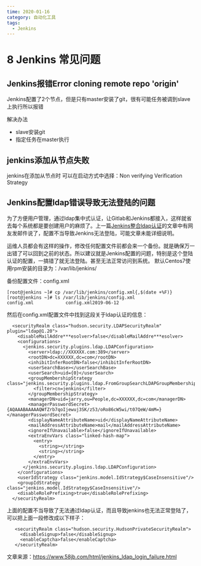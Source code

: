 ```yaml
---
time: 2020-01-16
category: 自动化工具
tags:
  - Jenkins
---
```


# 8 Jenkins 常见问题

## Jenkins报错Error cloning remote repo 'origin'

Jenkins配置了2个节点，但是只有master安装了git，很有可能任务被调到slave上执行所以报错

解决办法

- slave安装git
- 指定任务在master执行

## jenkins添加从节点失败

jenkins在添加从节点时
可以在启动方式中选择：Non verifying Verification Strategy

## Jenkins配置ldap错误导致无法登陆的问题

为了方便用户管理，通过ldap集中式认证，让Gitlab和Jenkins都接入，这样就省去每个系统都是要创建用户的麻烦了。上一篇[Jenkins整合ldap认证](https://www.58jb.com/html/121.html)的文章中有网友发邮件说了，配置不当导致Jenkins无法登陆，可能文章未能详细说明。

运维人员都会有这样的操作，修改任何配置文件前都会来一个备份。就是确保万一出错了可以回到之前的状态。所以建议就是Jenkins配置的问题，特别是这个登陆认证的配置，一搞错了就无法登陆。甚至无法正常访问到系统。
默认Centos7使用rpm安装的目录为：/var/lib/jenkins/

备份配置文件：config.xml

```
[root@jenkins ~]# cp /var/lib/jenkins/config.xml{,$(date +%F)}
[root@jenkins ~]# ls /var/lib/jenkins/config.xml
config.xml            config.xml2019-06-12
```

然后在config.xml配置文件中找到这段关于ldap认证的信息：

```
  <securityRealm class="hudson.security.LDAPSecurityRealm" plugin="ldap@1.20">
    <disableMailAddre***esolver>false</disableMailAddre***esolver>
    <configurations>
      <jenkins.security.plugins.ldap.LDAPConfiguration>
        <server>ldap://XXXXXX.com:389</server>
        <rootDN>dc=XXXXXX,dc=com</rootDN>
        <inhibitInferRootDN>false</inhibitInferRootDN>
        <userSearchBase></userSearchBase>
        <userSearch>uid={0}</userSearch>
        <groupMembershipStrategy class="jenkins.security.plugins.ldap.FromGroupSearchLDAPGroupMembershipStrategy">
          <filter>cn=jenkins</filter>
        </groupMembershipStrategy>
        <managerDN>uid=jarry,ou=People,dc=XXXXXX,dc=com</managerDN>
        <managerPasswordSecret>{AQAAABAAAAAQWfZrb7qoIjewuj3SK/z53/oRo86cW5wi/t07QeW/4mM=}</managerPasswordSecret>
        <displayNameAttributeName>uid</displayNameAttributeName>
        <mailAddressAttributeName>mail</mailAddressAttributeName>
        <ignoreIfUnavailable>false</ignoreIfUnavailable>
        <extraEnvVars class="linked-hash-map">
          <entry>
            <string></string>
            <string></string>
          </entry>
        </extraEnvVars>
      </jenkins.security.plugins.ldap.LDAPConfiguration>
    </configurations>
    <userIdStrategy class="jenkins.model.IdStrategy$CaseInsensitive"/>
    <groupIdStrategy class="jenkins.model.IdStrategy$CaseInsensitive"/>
    <disableRolePrefixing>true</disableRolePrefixing>
  </securityRealm>
```

上面的配置不当导致了无法通过ldap认证，而且导致jenkins也无法正常登陆了，可以把上面一段修改成以下样子：

```
   <securityRealm class="hudson.security.HudsonPrivateSecurityRealm">
     <disableSignup>false</disableSignup>
     <enableCaptcha>false</enableCaptcha>
   </securityRealm>
```



文章来源：https://www.58jb.com/html/jenkins_ldap_login_failure.html
